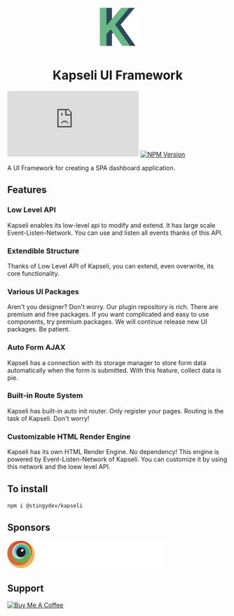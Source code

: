<p align="center">
    <img src="./kapseli-logo.png" alt="kapseli-logo" height="100"><br>
</p>
<h1 align="center">Kapseli UI Framework</h1>

![Code Size](https://badgen.net/badgesize/brotli/https://raw.githubusercontent.com/Swindler36/Kapseli-UI-Framework/main/dist/bundle.js?style=flat-square&label=size&color=47BB77&labelColor=000) 
[![NPM Version](https://img.shields.io/npm/v/@stingydev/kapseli?style=flat-square&color=47BB77&labelColor=000)](https://www.npmjs.com/package/@stingydev/kapseli)

A UI Framework for creating a SPA dashboard application.

## Features

### Low Level API
Kapseli enables its low-level api to modify and extend. It has large scale Event-Listen-Network. You can use and listen all events thanks of this API.

### Extendible Structure
Thanks of Low Level API of Kapseli, you can extend, even overwrite, its core functionality.

### Various UI Packages
Aren't you designer? Don't worry. Our plugin repository is rich. There are premium and free packages. If you want complicated and easy to use components, try premium packages. We will continue release new UI packages. Be patient.

### Auto Form AJAX
Kapseli has a connection with its storage manager to store form data automatically when the form is submitted. With this feature, collect data is pie.

### Built-in Route System
Kapseli has built-in auto init router. Only register your pages. Routing is the task of Kapseli. Don't worry!

### Customizable HTML Render Engine
Kapseli has its own HTML Render Engine. No dependency! This engine is powered by Event-Listen-Network of Kapseli. You can customize it by using this network and the loew level API.


## To install
```bash
npm i @stingydev/kapseli
```

## Sponsors 

![browserstack](./sponsors/browserstack.svg)

## Support

<a href="https://www.buymeacoffee.com/stingydev" target="_blank"><img src="https://cdn.buymeacoffee.com/buttons/v2/default-yellow.png" alt="Buy Me A Coffee" width="200px"></a>

